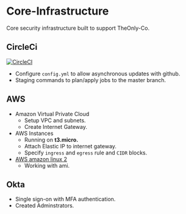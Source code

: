# Core-Infrastructure
  Core security infrastructure built to support TheOnly-Co. 

## CircleCi

[![CircleCI](https://circleci.com/gh/TheOnly-Co/core-infrastructure.svg?style=shield)](https://circleci.com/gh/TheOnly-Co/core-infrastructure)
 - Configure `config.yml` to allow asynchronous updates with github.
 - Staging commands to plan/apply jobs to the master branch.

## AWS
  
 - Amazon Virtual Private Cloud
   - Setup VPC and subnets.
   - Create Internet Gateway.
 - AWS Instances
   - Running on **t3.micro.**
   - Attach Elastic IP to internet gateway.
   - Specify `ingress` and `egress` rule and `CIDR` blocks.
 - [AWS amazon linux 2](https://aws.amazon.com/amazon-linux-2/)
   - Working with ami.  

## Okta

 - Single sign-on with MFA authentication.
 - Created Adminstrators.
